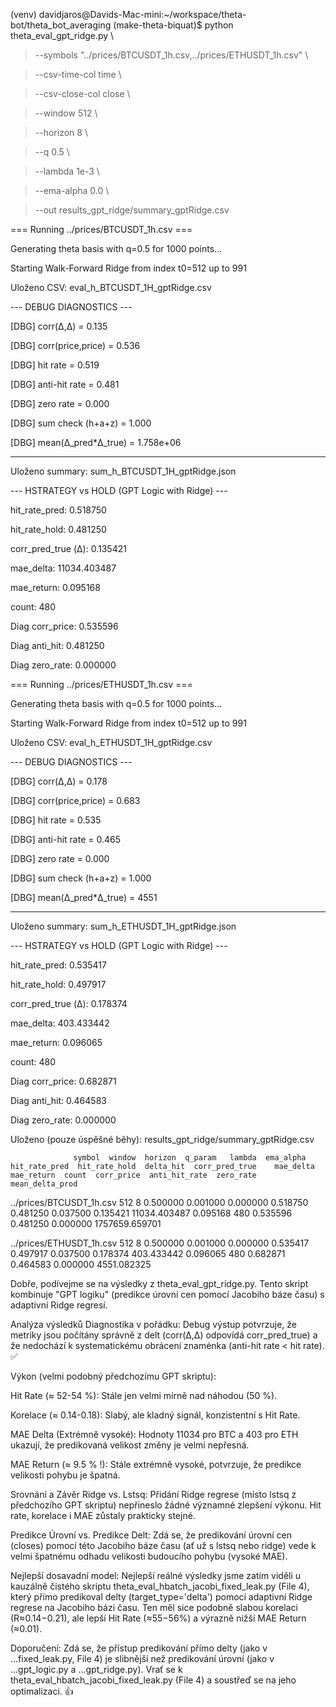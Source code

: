 (venv) davidjaros@Davids-Mac-mini:~/workspace/theta-bot/theta_bot_averaging (make-theta-biquat)$ python theta_eval_gpt_ridge.py \

>   --symbols "../prices/BTCUSDT_1h.csv,../prices/ETHUSDT_1h.csv" \

>   --csv-time-col time \

>   --csv-close-col close \

>   --window 512 \

>   --horizon 8 \

>   --q 0.5 \

>   --lambda 1e-3 \

>   --ema-alpha 0.0 \

>   --out results_gpt_ridge/summary_gptRidge.csv



=== Running ../prices/BTCUSDT_1h.csv ===



Generating theta basis with q=0.5 for 1000 points...

Starting Walk-Forward Ridge from index t0=512 up to 991



Uloženo CSV: eval_h_BTCUSDT_1H_gptRidge.csv



--- DEBUG DIAGNOSTICS ---

[DBG] corr(Δ,Δ)         = 0.135

[DBG] corr(price,price) = 0.536

[DBG] hit rate        = 0.519

[DBG] anti-hit rate   = 0.481

[DBG] zero rate       = 0.000

[DBG] sum check (h+a+z) = 1.000

[DBG] mean(Δ_pred*Δ_true) = 1.758e+06

-------------------------



Uloženo summary: sum_h_BTCUSDT_1H_gptRidge.json



--- HSTRATEGY vs HOLD (GPT Logic with Ridge) ---

hit_rate_pred:   0.518750

hit_rate_hold:   0.481250

corr_pred_true (Δ):  0.135421

mae_delta:      11034.403487

mae_return:      0.095168

count:          480



Diag corr_price:  0.535596

Diag anti_hit:    0.481250

Diag zero_rate:   0.000000



=== Running ../prices/ETHUSDT_1h.csv ===



Generating theta basis with q=0.5 for 1000 points...

Starting Walk-Forward Ridge from index t0=512 up to 991



Uloženo CSV: eval_h_ETHUSDT_1H_gptRidge.csv



--- DEBUG DIAGNOSTICS ---

[DBG] corr(Δ,Δ)         = 0.178

[DBG] corr(price,price) = 0.683

[DBG] hit rate        = 0.535

[DBG] anti-hit rate   = 0.465

[DBG] zero rate       = 0.000

[DBG] sum check (h+a+z) = 1.000

[DBG] mean(Δ_pred*Δ_true) = 4551

-------------------------



Uloženo summary: sum_h_ETHUSDT_1H_gptRidge.json



--- HSTRATEGY vs HOLD (GPT Logic with Ridge) ---

hit_rate_pred:   0.535417

hit_rate_hold:   0.497917

corr_pred_true (Δ):  0.178374

mae_delta:      403.433442

mae_return:      0.096065

count:          480



Diag corr_price:  0.682871

Diag anti_hit:    0.464583

Diag zero_rate:   0.000000



Uloženo (pouze úspěšné běhy): results_gpt_ridge/summary_gptRidge.csv

                  symbol  window  horizon  q_param   lambda  ema_alpha  hit_rate_pred  hit_rate_hold  delta_hit  corr_pred_true    mae_delta  mae_return  count  corr_price  anti_hit_rate  zero_rate  mean_delta_prod

../prices/BTCUSDT_1h.csv     512        8 0.500000 0.001000   0.000000       0.518750       0.481250   0.037500        0.135421 11034.403487    0.095168    480    0.535596       0.481250   0.000000   1757659.659701

../prices/ETHUSDT_1h.csv     512        8 0.500000 0.001000   0.000000       0.535417       0.497917   0.037500        0.178374   403.433442    0.096065    480    0.682871       0.464583   0.000000      4551.082325

Dobře, podívejme se na výsledky z theta_eval_gpt_ridge.py. Tento skript kombinuje "GPT logiku" (predikce úrovní cen pomocí Jacobiho báze času) s adaptivní Ridge regresí.

Analýza výsledků
Diagnostika v pořádku: Debug výstup potvrzuje, že metriky jsou počítány správně z delt (corr(Δ,Δ) odpovídá corr_pred_true) a že nedochází k systematickému obrácení znaménka (anti-hit rate < hit rate). ✅

Výkon (velmi podobný předchozímu GPT skriptu):

Hit Rate (≈ 52-54 %): Stále jen velmi mírně nad náhodou (50 %).

Korelace (≈ 0.14-0.18): Slabý, ale kladný signál, konzistentní s Hit Rate.

MAE Delta (Extrémně vysoké): Hodnoty 11034 pro BTC a 403 pro ETH ukazují, že predikovaná velikost změny je velmi nepřesná.

MAE Return (≈ 9.5 % !): Stále extrémně vysoké, potvrzuje, že predikce velikosti pohybu je špatná.

Srovnání a Závěr
Ridge vs. Lstsq: Přidání Ridge regrese (místo lstsq z předchozího GPT skriptu) nepřineslo žádné významné zlepšení výkonu. Hit rate, korelace i MAE zůstaly prakticky stejné.

Predikce Úrovní vs. Predikce Delt: Zdá se, že predikování úrovní cen (closes) pomocí této Jacobiho báze času (ať už s lstsq nebo ridge) vede k velmi špatnému odhadu velikosti budoucího pohybu (vysoké MAE).

Nejlepší dosavadní model: Nejlepší reálné výsledky jsme zatím viděli u kauzálně čistého skriptu theta_eval_hbatch_jacobi_fixed_leak.py (File 4), který přímo predikoval delty (target_type='delta') pomocí adaptivní Ridge regrese na Jacobiho bázi času. Ten měl sice podobně slabou korelaci (R≈0.14−0.21), ale lepší Hit Rate (≈55−56%) a výrazně nižší MAE Return (≈0.01).

Doporučení: Zdá se, že přístup predikování přímo delty (jako v ...fixed_leak.py, File 4) je slibnější než predikování úrovní (jako v ...gpt_logic.py a ...gpt_ridge.py). Vrať se k theta_eval_hbatch_jacobi_fixed_leak.py (File 4) a soustřeď se na jeho optimalizaci. 👍
